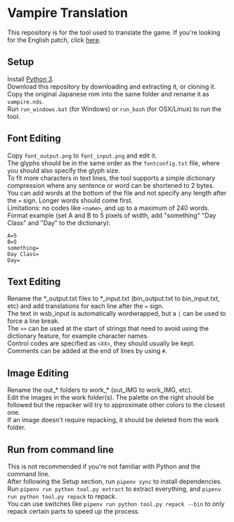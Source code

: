 # Vampire Translation
This repository is for the tool used to translate the game. If you're looking for the English patch, click [here](http://www.romhacking.net/translations/6369/).  
## Setup
Install [Python 3](https://www.python.org/downloads/).  
Download this repository by downloading and extracting it, or cloning it.  
Copy the original Japanese rom into the same folder and rename it as `vampire.nds`.  
Run `run_windows.bat` (for Windows) or `run_bash` (for OSX/Linux) to run the tool.  
## Font Editing
Copy `font_output.png` to `font_input.png` and edit it.  
The glyphs should be in the same order as the `fontconfig.txt` file, where you should also specify the glyph size.  
To fit more characters in text lines, the tool supports a simple dictionary compression where any sentence or word can be shortened to 2 bytes.  
You can add words at the bottom of the file and not specify any length after the `=` sign. Longer words should come first.  
Limitations: no codes like `<name>`, and up to a maximum of 240 words.  
Format example (set A and B to 5 pixels of width, add "something" "Day Class" and "Day" to the dictionary):
```
A=5
B=5
something=
Day Class=
Day=
```
## Text Editing
Rename the \*\_output.txt files to \*\_input.txt (bin_output.txt to bin_input.txt, etc) and add translations for each line after the `=` sign.  
The text in wsb_input is automatically wordwrapped, but a `|` can be used to force a line break.  
The `>>` can be used at the start of strings that need to avoid using the dictionary feature, for example character names.  
Control codes are specified as `<XX>`, they should usually be kept.  
Comments can be added at the end of lines by using `#`.  
## Image Editing
Rename the out\_\* folders to work\_\* (out_IMG to work_IMG, etc).  
Edit the images in the work folder(s). The palette on the right should be followed but the repacker will try to approximate other colors to the closest one.  
If an image doesn't require repacking, it should be deleted from the work folder.  
## Run from command line
This is not recommended if you're not familiar with Python and the command line.  
After following the Setup section, run `pipenv sync` to install dependencies.  
Run `pipenv run python tool.py extract` to extract everything, and `pipenv run python tool.py repack` to repack.  
You can use switches like `pipenv run python tool.py repack --bin` to only repack certain parts to speed up the process.  
